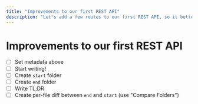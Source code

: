 ```yaml
---
title: "Improvements to our first REST API"
description: "Let's add a few routes to our first REST API, so it better matches what a production REST API would look like."
---
```


# Improvements to our first REST API

- [ ] Set metadata above
- [ ] Start writing!
- [ ] Create `start` folder
- [ ] Create `end` folder
- [ ] Write TL;DR
- [ ] Create per-file diff between `end` and `start` (use "Compare Folders")